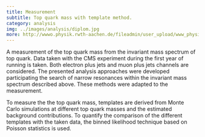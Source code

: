 ```yaml
---
title: Measurement
subtitle: Top quark mass with template method.
category: analysis
img: ../images/analysis/diplom.jpg
more: http://wwwo.physik.rwth-aachen.de/fileadmin/user_upload/www_physik/Personen/erdmann/Diplomathesis-Lingemann.pdf
---
```


A measurement of the top quark mass from the invariant mass spectrum of top quark. Data taken with the CMS experiment during the first year of running is taken. Both electron plus jets and muon plus jets channels are considered. The presented analysis approaches were developed participating the search of narrow resonances within the invariant mass spectrum described above. These methods were adapted to the measurement.

To measure the the top quark mass, templates are derived from Monte Carlo simulations at different top quark masses and the estimated background contributions. To quantify the comparison of the different templates with the taken data, the binned likelihood technique based on Poisson statistics is used.
